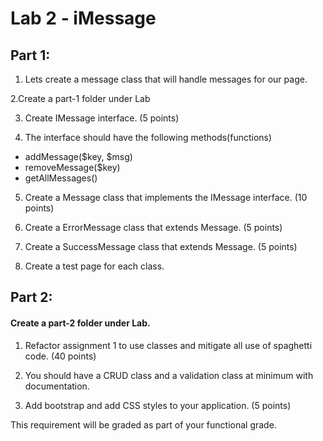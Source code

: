 # Lab 2 - iMessage

## Part 1:
1. Lets create a message class that will handle messages for our page.

2.Create a part-1 folder under Lab

3. Create IMessage interface. (5 points)

4. The interface should have the following methods(functions)
 * addMessage($key, $msg)
 * removeMessage($key)
 * getAllMessages()

5. Create a Message class that implements the IMessage interface. (10 points)

6. Create a ErrorMessage class that extends Message. (5 points)

7. Create a SuccessMessage class that extends Message. (5 points)

8. Create a test page for each class.  

 

## Part 2:
#### Create a part-2 folder under Lab.

1. Refactor assignment 1 to use classes and mitigate all use of spaghetti code. (40 points)

2. You should have a CRUD class and a validation class at minimum with documentation. 

3. Add bootstrap and add CSS styles to your application. (5 points)

This requirement will be graded as part of your functional grade.

